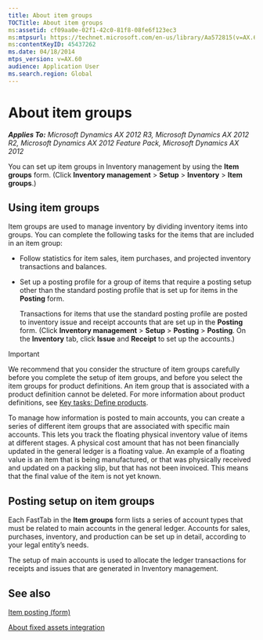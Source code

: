 ```yaml
---
title: About item groups
TOCTitle: About item groups
ms:assetid: cf09aa0e-02f1-42c0-81f8-08fe6f123ec3
ms:mtpsurl: https://technet.microsoft.com/en-us/library/Aa572815(v=AX.60)
ms:contentKeyID: 45437262
ms.date: 04/18/2014
mtps_version: v=AX.60
audience: Application User
ms.search.region: Global
---
```


# About item groups 


_**Applies To:** Microsoft Dynamics AX 2012 R3, Microsoft Dynamics AX 2012 R2, Microsoft Dynamics AX 2012 Feature Pack, Microsoft Dynamics AX 2012_

You can set up item groups in Inventory management by using the **Item groups** form. (Click **Inventory management** \> **Setup** \> **Inventory** \> **Item groups**.)

## Using item groups

Item groups are used to manage inventory by dividing inventory items into groups. You can complete the following tasks for the items that are included in an item group:

  - Follow statistics for item sales, item purchases, and projected inventory transactions and balances.

  - Set up a posting profile for a group of items that require a posting setup other than the standard posting profile that is set up for items in the **Posting** form.
    
    Transactions for items that use the standard posting profile are posted to inventory issue and receipt accounts that are set up in the **Posting** form. (Click **Inventory management** \> **Setup** \> **Posting** \> **Posting**. On the **Inventory** tab, click **Issue** and **Receipt** to set up the accounts.)


> [!IMPORTANT]
> <P>We recommend that you consider the structure of item groups carefully before you complete the setup of item groups, and before you select the item groups for product definitions. An item group that is associated with a product definition cannot be deleted. For more information about product definitions, see <A href="key-tasks-define-products.md">Key tasks: Define products</A>.</P>



To manage how information is posted to main accounts, you can create a series of different item groups that are associated with specific main accounts. This lets you track the floating physical inventory value of items at different stages. A physical cost amount that has not been financially updated in the general ledger is a floating value. An example of a floating value is an item that is being manufactured, or that was physically received and updated on a packing slip, but that has not been invoiced. This means that the final value of the item is not yet known.

## Posting setup on item groups

Each FastTab in the **Item groups** form lists a series of account types that must be related to main accounts in the general ledger. Accounts for sales, purchases, inventory, and production can be set up in detail, according to your legal entity’s needs.

The setup of main accounts is used to allocate the ledger transactions for receipts and issues that are generated in Inventory management.

## See also

[Item posting (form)](https://technet.microsoft.com/en-us/library/aa589971\(v=ax.60\))

[About fixed assets integration](about-fixed-assets-integration.md)

  


